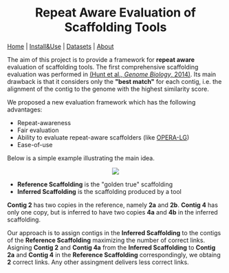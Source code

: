 
<h1 align="center">
Repeat Aware Evaluation of Scaffolding Tools
</h1>


  [Home](index.md) |
  [Install&Use](install.md) |
  [Datasets](datasets.md) |
  [About](about.md)



The aim of this project is to provide a framework for **repeat aware** evaluation of scaffolding tools. The first comprehensive scaffolding evaluation was performed in [(Hunt et al., *Genome Biology*, 2014)](https://genomebiology.biomedcentral.com/articles/10.1186/gb-2014-15-3-r42). Its main drawback is that it considers only the **"best match"** for each contig, i.e. the alignment of the contig to the genome with the highest similarity score.

We proposed a new evaluation framework which has the following advantages:

- Repeat-awareness
- Fair evaluation
- Ability to evaluate repeat-aware scaffolders (like [OPERA-LG](https://sourceforge.net/projects/operasf/))
- Ease-of-use


Below is a simple example illustrating the main idea.
  
<p align="center">
  <img src="http://alan.cs.gsu.edu/repeat-aware/figure.png">
</p>

- **Reference Scaffolding** is the "golden true" scaffolding
- **Inferred Scaffolding** is the scaffolding produced by a tool

**Contig 2** has two copies in the reference, namely **2a** and **2b**. **Contig 4** has only one copy, but is inferred to have two copies **4a** and **4b** in the inferred scaffolding.


Our approach is to assign contigs in the **Inferred Scaffolding** to the contigs of the **Reference Scaffolding** maximizing the number of correct links. Asigning **Contig 2** and **Contig 4a** from the **Inferred Scaffolding** to **Contig 2a** and **Contig 4** in the **Reference Scaffolding** correspondingly, we obtaing **2** correct links. Any other assingment delivers less correct links.

